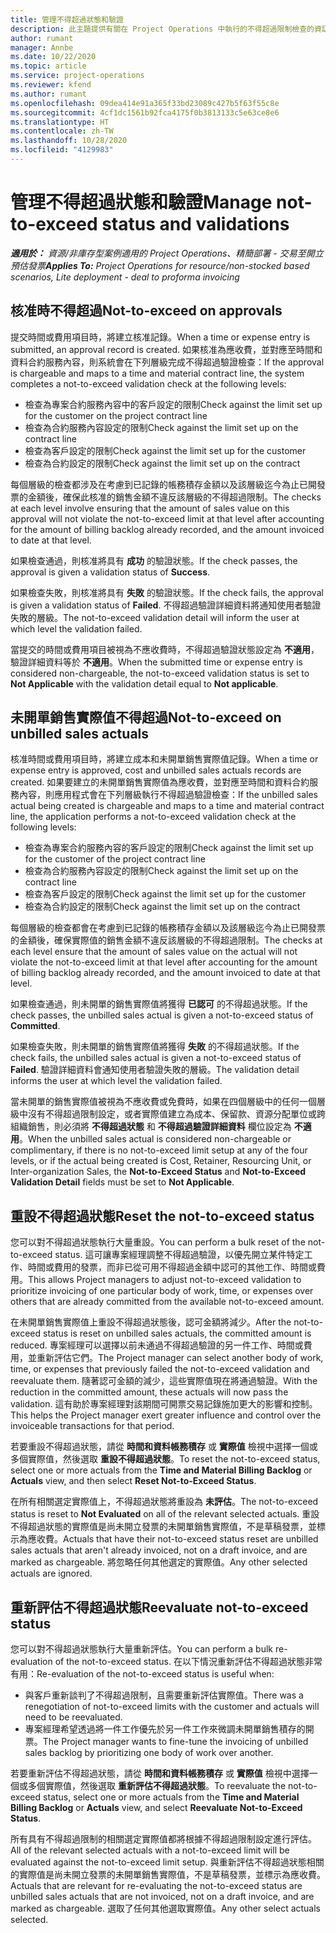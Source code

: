 ```yaml
---
title: 管理不得超過狀態和驗證
description: 此主題提供有關在 Project Operations 中執行的不得超過限制檢查的資訊。
author: rumant
manager: Annbe
ms.date: 10/22/2020
ms.topic: article
ms.service: project-operations
ms.reviewer: kfend
ms.author: rumant
ms.openlocfilehash: 09dea414e91a365f33bd23089c427b5f63f55c8e
ms.sourcegitcommit: 4cf1dc1561b92fca4175f0b3813133c5e63ce8e6
ms.translationtype: HT
ms.contentlocale: zh-TW
ms.lasthandoff: 10/28/2020
ms.locfileid: "4129983"
---
```

# <a name="manage-not-to-exceed-status-and-validations"></a><span data-ttu-id="ee3b7-103">管理不得超過狀態和驗證</span><span class="sxs-lookup"><span data-stu-id="ee3b7-103">Manage not-to-exceed status and validations</span></span> 

<span data-ttu-id="ee3b7-104">_**適用於：** 資源/非庫存型案例適用的 Project Operations、精簡部署 - 交易至開立預估發票_</span><span class="sxs-lookup"><span data-stu-id="ee3b7-104">_**Applies To:** Project Operations for resource/non-stocked based scenarios, Lite deployment - deal to proforma invoicing_</span></span>

## <a name="not-to-exceed-on-approvals"></a><span data-ttu-id="ee3b7-105">核准時不得超過</span><span class="sxs-lookup"><span data-stu-id="ee3b7-105">Not-to-exceed on approvals</span></span>

<span data-ttu-id="ee3b7-106">提交時間或費用項目時，將建立核准記錄。</span><span class="sxs-lookup"><span data-stu-id="ee3b7-106">When a time or expense entry is submitted, an approval record is created.</span></span> <span data-ttu-id="ee3b7-107">如果核准為應收費，並對應至時間和資料合約服務內容，則系統會在下列層級完成不得超過驗證檢查：</span><span class="sxs-lookup"><span data-stu-id="ee3b7-107">If the approval is chargeable and maps to a time and material contract line, the system completes a not-to-exceed validation check at the following levels:</span></span>

  - <span data-ttu-id="ee3b7-108">檢查為專案合約服務內容中的客戶設定的限制</span><span class="sxs-lookup"><span data-stu-id="ee3b7-108">Check against the limit set up for the customer on the project contract line</span></span>
  - <span data-ttu-id="ee3b7-109">檢查為合約服務內容設定的限制</span><span class="sxs-lookup"><span data-stu-id="ee3b7-109">Check against the limit set up on the contract line</span></span>
  - <span data-ttu-id="ee3b7-110">檢查為客戶設定的限制</span><span class="sxs-lookup"><span data-stu-id="ee3b7-110">Check against the limit set up for the customer</span></span>
  - <span data-ttu-id="ee3b7-111">檢查為合約設定的限制</span><span class="sxs-lookup"><span data-stu-id="ee3b7-111">Check against the limit set up on the contract</span></span>

<span data-ttu-id="ee3b7-112">每個層級的檢查都涉及在考慮到已記錄的帳務積存金額以及該層級迄今為止已開發票的金額後，確保此核准的銷售金額不違反該層級的不得超過限制。</span><span class="sxs-lookup"><span data-stu-id="ee3b7-112">The checks at each level involve ensuring that the amount of sales value on this approval will not violate the not-to-exceed limit at that level after accounting for the amount of billing backlog already recorded, and the amount invoiced to date at that level.</span></span>

<span data-ttu-id="ee3b7-113">如果檢查通過，則核准將具有 **成功** 的驗證狀態。</span><span class="sxs-lookup"><span data-stu-id="ee3b7-113">If the check passes, the approval is given a validation status of **Success**.</span></span>

<span data-ttu-id="ee3b7-114">如果檢查失敗，則核准將具有 **失敗** 的驗證狀態。</span><span class="sxs-lookup"><span data-stu-id="ee3b7-114">If the check fails, the approval is given a validation status of **Failed**.</span></span> <span data-ttu-id="ee3b7-115">不得超過驗證詳細資料將通知使用者驗證失敗的層級。</span><span class="sxs-lookup"><span data-stu-id="ee3b7-115">The not-to-exceed validation detail will inform the user at which level the validation failed.</span></span>

<span data-ttu-id="ee3b7-116">當提交的時間或費用項目被視為不應收費時，不得超過驗證狀態設定為 **不適用**，驗證詳細資料等於 **不適用**。</span><span class="sxs-lookup"><span data-stu-id="ee3b7-116">When the submitted time or expense entry is considered non-chargeable, the not-to-exceed validation status is set to **Not Applicable** with the validation detail equal to **Not applicable**.</span></span>

## <a name="not-to-exceed-on-unbilled-sales-actuals"></a><span data-ttu-id="ee3b7-117">未開單銷售實際值不得超過</span><span class="sxs-lookup"><span data-stu-id="ee3b7-117">Not-to-exceed on unbilled sales actuals</span></span>

<span data-ttu-id="ee3b7-118">核准時間或費用項目時，將建立成本和未開單銷售實際值記錄。</span><span class="sxs-lookup"><span data-stu-id="ee3b7-118">When a time or expense entry is approved, cost and unbilled sales actuals records are created.</span></span> <span data-ttu-id="ee3b7-119">如果要建立的未開單銷售實際值為應收費，並對應至時間和資料合約服務內容，則應用程式會在下列層級執行不得超過驗證檢查：</span><span class="sxs-lookup"><span data-stu-id="ee3b7-119">If the unbilled sales actual being created is chargeable and maps to a time and material contract line, the application performs a not-to-exceed validation check at the following levels:</span></span>

  - <span data-ttu-id="ee3b7-120">檢查為專案合約服務內容的客戶設定的限制</span><span class="sxs-lookup"><span data-stu-id="ee3b7-120">Check against the limit set up for the customer of the project contract line</span></span>
  - <span data-ttu-id="ee3b7-121">檢查為合約服務內容設定的限制</span><span class="sxs-lookup"><span data-stu-id="ee3b7-121">Check against the limit set up on the contract line</span></span>
  - <span data-ttu-id="ee3b7-122">檢查為客戶設定的限制</span><span class="sxs-lookup"><span data-stu-id="ee3b7-122">Check against the limit set up for the customer</span></span>
  - <span data-ttu-id="ee3b7-123">檢查為合約設定的限制</span><span class="sxs-lookup"><span data-stu-id="ee3b7-123">Check against the limit set up on the contract</span></span>

<span data-ttu-id="ee3b7-124">每個層級的檢查都會在考慮到已記錄的帳務積存金額以及該層級迄今為止已開發票的金額後，確保實際值的銷售金額不違反該層級的不得超過限制。</span><span class="sxs-lookup"><span data-stu-id="ee3b7-124">The checks at each level ensure that the amount of sales value on the actual will not violate the not-to-exceed limit at that level after accounting for the amount of billing backlog already recorded, and the amount invoiced to date at that level.</span></span>

<span data-ttu-id="ee3b7-125">如果檢查通過，則未開單的銷售實際值將獲得 **已認可** 的不得超過狀態。</span><span class="sxs-lookup"><span data-stu-id="ee3b7-125">If the check passes, the unbilled sales actual is given a not-to-exceed status of **Committed**.</span></span>

<span data-ttu-id="ee3b7-126">如果檢查失敗，則未開單的銷售實際值將獲得 **失敗** 的不得超過狀態。</span><span class="sxs-lookup"><span data-stu-id="ee3b7-126">If the check fails, the unbilled sales actual is given a not-to-exceed status of **Failed**.</span></span> <span data-ttu-id="ee3b7-127">驗證詳細資料會通知使用者驗證失敗的層級。</span><span class="sxs-lookup"><span data-stu-id="ee3b7-127">The validation detail informs the user at which level the validation failed.</span></span>

<span data-ttu-id="ee3b7-128">當未開單的銷售實際值被視為不應收費或免費時，如果在四個層級中的任何一個層級中沒有不得超過限制設定，或者實際值建立為成本、保留款、資源分配單位或跨組織銷售，則必須將 **不得超過狀態** 和 **不得超過驗證詳細資料** 欄位設定為 **不適用**。</span><span class="sxs-lookup"><span data-stu-id="ee3b7-128">When the unbilled sales actual is considered non-chargeable or complimentary, if there is no not-to-exceed limit setup at any of the four levels, or if the actual being created is Cost, Retainer, Resourcing Unit, or Inter-organization Sales, the **Not-to-Exceed Status** and **Not-to-Exceed Validation Detail** fields must be set to **Not Applicable**.</span></span>

## <a name="reset-the-not-to-exceed-status"></a><span data-ttu-id="ee3b7-129">重設不得超過狀態</span><span class="sxs-lookup"><span data-stu-id="ee3b7-129">Reset the not-to-exceed status</span></span>

<span data-ttu-id="ee3b7-130">您可以對不得超過狀態執行大量重設。</span><span class="sxs-lookup"><span data-stu-id="ee3b7-130">You can perform a bulk reset of the not-to-exceed status.</span></span> <span data-ttu-id="ee3b7-131">這可讓專案經理調整不得超過驗證，以優先開立某件特定工作、時間或費用的發票，而非已從可用不得超過金額中認可的其他工作、時間或費用。</span><span class="sxs-lookup"><span data-stu-id="ee3b7-131">This allows Project managers to adjust not-to-exceed validation to prioritize invoicing of one particular body of work, time, or expenses over others that are already committed from the available not-to-exceed amount.</span></span>

<span data-ttu-id="ee3b7-132">在未開單銷售實際值上重設不得超過狀態後，認可金額將減少。</span><span class="sxs-lookup"><span data-stu-id="ee3b7-132">After the not-to-exceed status is reset on unbilled sales actuals, the committed amount is reduced.</span></span> <span data-ttu-id="ee3b7-133">專案經理可以選擇以前未通過不得超過驗證的另一件工作、時間或費用，並重新評估它們。</span><span class="sxs-lookup"><span data-stu-id="ee3b7-133">The Project manager can select another body of work, time, or expenses that previously failed the not-to-exceed validation and reevaluate them.</span></span> <span data-ttu-id="ee3b7-134">隨著認可金額的減少，這些實際值現在將通過驗證。</span><span class="sxs-lookup"><span data-stu-id="ee3b7-134">With the reduction in the committed amount, these actuals will now pass the validation.</span></span> <span data-ttu-id="ee3b7-135">這有助於專案經理對該期間可開票交易記錄施加更大的影響和控制。</span><span class="sxs-lookup"><span data-stu-id="ee3b7-135">This helps the Project manager exert greater influence and control over the invoiceable transactions for that period.</span></span>

<span data-ttu-id="ee3b7-136">若要重設不得超過狀態，請從 **時間和資料帳務積存** 或 **實際值** 檢視中選擇一個或多個實際值，然後選取 **重設不得超過狀態**。</span><span class="sxs-lookup"><span data-stu-id="ee3b7-136">To reset the not-to-exceed status, select one or more actuals from the **Time and Material Billing Backlog** or **Actuals** view, and then select **Reset Not-to-Exceed Status**.</span></span>

<span data-ttu-id="ee3b7-137">在所有相關選定實際值上，不得超過狀態將重設為 **未評估**。</span><span class="sxs-lookup"><span data-stu-id="ee3b7-137">The not-to-exceed status is reset to **Not Evaluated** on all of the relevant selected actuals.</span></span> <span data-ttu-id="ee3b7-138">重設不得超過狀態的實際值是尚未開立發票的未開單銷售實際值，不是草稿發票，並標示為應收費。</span><span class="sxs-lookup"><span data-stu-id="ee3b7-138">Actuals that have their not-to-exceed status reset are unbilled sales actuals that aren't already invoiced, not on a draft invoice, and are marked as chargeable.</span></span> <span data-ttu-id="ee3b7-139">將忽略任何其他選定的實際值。</span><span class="sxs-lookup"><span data-stu-id="ee3b7-139">Any other selected actuals are ignored.</span></span>

## <a name="reevaluate-not-to-exceed-status"></a><span data-ttu-id="ee3b7-140">重新評估不得超過狀態</span><span class="sxs-lookup"><span data-stu-id="ee3b7-140">Reevaluate not-to-exceed status</span></span>

<span data-ttu-id="ee3b7-141">您可以對不得超過狀態執行大量重新評估。</span><span class="sxs-lookup"><span data-stu-id="ee3b7-141">You can perform a bulk re-evaluation of the not-to-exceed status.</span></span> <span data-ttu-id="ee3b7-142">在以下情況重新評估不得超過狀態非常有用：</span><span class="sxs-lookup"><span data-stu-id="ee3b7-142">Re-evaluation of the not-to-exceed status is useful when:</span></span>

  - <span data-ttu-id="ee3b7-143">與客戶重新談判了不得超過限制，且需要重新評估實際值。</span><span class="sxs-lookup"><span data-stu-id="ee3b7-143">There was a renegotiation of not-to-exceed limits with the customer and actuals will need to be reevaluated.</span></span>
  - <span data-ttu-id="ee3b7-144">專案經理希望透過將一件工作優先於另一件工作來微調未開單銷售積存的開票。</span><span class="sxs-lookup"><span data-stu-id="ee3b7-144">The Project manager wants to fine-tune the invoicing of unbilled sales backlog by prioritizing one body of work over another.</span></span>

<span data-ttu-id="ee3b7-145">若要重新評估不得超過狀態，請從 **時間和資料帳務積存** 或 **實際值** 檢視中選擇一個或多個實際值，然後選取 **重新評估不得超過狀態**。</span><span class="sxs-lookup"><span data-stu-id="ee3b7-145">To reevaluate the not-to-exceed status, select one or more actuals from the **Time and Material Billing Backlog** or **Actuals** view, and select **Reevaluate Not-to-Exceed Status**.</span></span>

<span data-ttu-id="ee3b7-146">所有具有不得超過限制的相關選定實際值都將根據不得超過限制設定進行評估。</span><span class="sxs-lookup"><span data-stu-id="ee3b7-146">All of the relevant selected actuals with a not-to-exceed limit will be evaluated against the not-to-exceed limit setup.</span></span> <span data-ttu-id="ee3b7-147">與重新評估不得超過狀態相關的實際值是尚未開立發票的未開單銷售實際值，不是草稿發票，並標示為應收費。</span><span class="sxs-lookup"><span data-stu-id="ee3b7-147">Actuals that are relevant for re-evaluating the not-to-exceed status are unbilled sales actuals that are not invoiced, not on a draft invoice, and are marked as chargeable.</span></span> <span data-ttu-id="ee3b7-148">選取了任何其他選取實際值。</span><span class="sxs-lookup"><span data-stu-id="ee3b7-148">Any other select actuals selected.</span></span>
